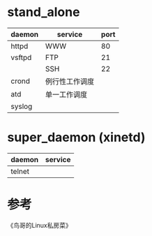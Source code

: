 # stand_alone

| daemon | service | port |
| ------ | ------- | ---- |
| httpd  | WWW     | 80   |
| vsftpd | FTP     | 21   |
|        | SSH     | 22   |
| crond  | 例行性工作调度 |  |
| atd    | 单一工作调度   |  |
| syslog |  |  |

# super_daemon (xinetd)

| daemon | service |
| ------ | ------- |
| telnet |  |

# 参考

《鸟哥的Linux私房菜》
